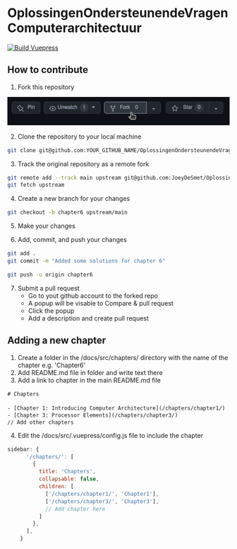 # OplossingenOndersteunendeVragenComputerarchitectuur
[![Build Vuepress](https://github.com/JoeyDeSmet/OplossingenOndersteunendeVragenComputerarchitectuur/actions/workflows/build_production.yml/badge.svg)](https://github.com/JoeyDeSmet/OplossingenOndersteunendeVragenComputerarchitectuur/actions/workflows/build_production.yml)

## How to contribute

1. Fork this repository

![Fork](./img/Fork.png)

2. Clone the repository to your local machine

```bash
git clone git@github.com:YOUR_GITHUB_NAME/OplossingenOndersteunendeVragenComputerarchitectuur.git
```

3. Track the original repository as a remote fork

```bash
git remote add --track main upstream git@github.com:JoeyDeSmet/OplossingenOndersteunendeVragenComputerarchitectuur.git
git fetch upstream
```

4. Create a new branch for your changes

```bash
git checkout -b chapter6 upstream/main
```

5. Make your changes

6. Add, commit, and push your changes

```bash
git add .
git commit -m "Added some solutions for chapter 6"
```

```bash
git push -u origin chapter6
```

7. Submit a pull request
    - Go to yout github account to the forked repo
    - A popup will be visable to Compare & pull request
    - Click the popup
    - Add a description and create pull request 

## Adding a new chapter

1. Create a folder in the /docs/src/chapters/ directory with the name of the chapter e.g. 'Chapter6'
2. Add README.md file in folder and write text there
3. Add a link to chapter in the main README.md file

```text
# Chapters

- [Chapter 1: Introducing Computer Architecture](/chapters/chapter1/)
- [Chapter 3: Processor Elements](/chapters/chapter3/)
// Add other chapters
```

4. Edit the /docs/src/.vuepress/config.js file to include the chapter

```js
sidebar: {
      '/chapters/': [
        {
          title: 'Chapters',
          collapsable: false,
          children: [
            ['/chapters/chapter1/', 'Chapter1'],
            ['/chapters/chapter3/', 'Chapter3'],
            // Add chapter here
          ]
        },
      ],
    }
```
